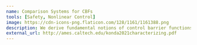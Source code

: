 ```yaml
---
name: Comparison Systems for CBFs
tools: [Safety, Nonlinear Control]
image: https://cdn-icons-png.flaticon.com/128/1161/1161388.png
description: We derive fundamental notions of control barrier functions using comparison systems and develop some useful converse theorems.
external_url: http://ames.caltech.edu/konda2021characterizing.pdf
---
```

